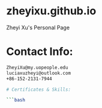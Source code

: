 # zheyixu.github.io
Zheyi Xu's Personal Page

# Contact Info:

```bash
ZheyiXu@my.uopeople.edu
luciaxuzheyi@outlook.com
+86-152-2131-7944

# Certificates & Skills:

```bash
